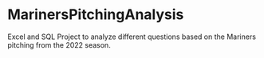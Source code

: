 # MarinersPitchingAnalysis
Excel and SQL Project to analyze different questions based on the Mariners pitching from the 2022 season.
